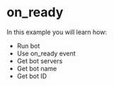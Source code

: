 # on_ready
In this example you will learn how:
- Run bot
- Use on_ready event
- Get bot servers
- Get bot name
- Get bot ID
